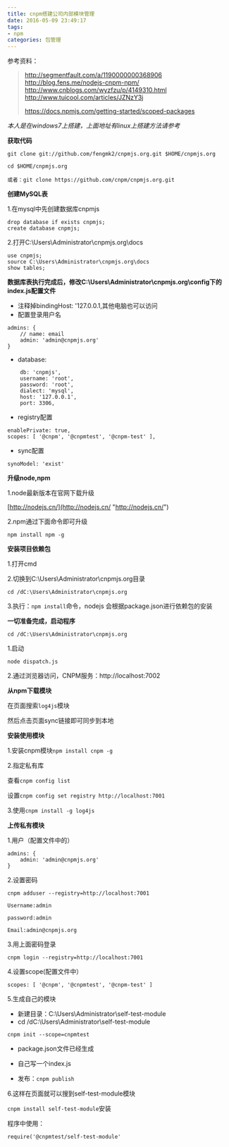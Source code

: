 ```yaml
---
title: cnpm搭建公司内部模块管理
date: 2016-05-09 23:49:17
tags:
- npm
categories: 包管理
---
```


参考资料：
> http://segmentfault.com/a/1190000000368906
> http://blog.fens.me/nodejs-cnpm-npm/
> http://www.cnblogs.com/wyzfzu/p/4149310.html
> http://www.tuicool.com/articles/JZNzY3j
> 
> https://docs.npmjs.com/getting-started/scoped-packages

*本人是在windows7上搭建，上面地址有linux上搭建方法请参考*

**获取代码**

    git clone git://github.com/fengmk2/cnpmjs.org.git $HOME/cnpmjs.org
	
	cd $HOME/cnpmjs.org
	
	或者：git clone https://github.com/cnpm/cnpmjs.org.git

**创建MySQL表**

1.在mysql中先创建数据库cnpmjs

    drop database if exists cnpmjs;
    create database cnpmjs;

2.打开C:\Users\Administrator\cnpmjs.org\docs

    use cnpmjs;
    source C:\Users\Administrator\cnpmjs.org\docs
    show tables;
**数据库表执行完成后，修改C:\Users\Administrator\cnpmjs.org\config下的index.js配置文件**


- 注释掉bindingHost: '127.0.0.1,其他电脑也可以访问
- 配置登录用户名

```
admins: {
	// name: email
	admin: 'admin@cnpmjs.org'
}
```

- database:

```
	db: 'cnpmjs',
    username: 'root',
    password: 'root',
    dialect: 'mysql',
    host: '127.0.0.1',
    port: 3306,
```

- registry配置

```
enablePrivate: true,
scopes: [ '@cnpm', '@cnpmtest', '@cnpm-test' ],
```

- sync配置

```
synoModel: 'exist'
```

**升级node,npm**

1.node最新版本在官网下载升级

[http://nodejs.cn/](http://nodejs.cn/ "http://nodejs.cn/")

2.npm通过下面命令即可升级

`npm install npm -g`

**安装项目依赖包**

1.打开cmd

2.切换到C:\Users\Administrator\cnpmjs.org目录

`cd /dC:\Users\Administrator\cnpmjs.org`

3.执行：`npm install`命令，nodejs 会根据package.json进行依赖包的安装

**一切准备完成，启动程序**

`cd /dC:\Users\Administrator\cnpmjs.org`

1.启动

`node dispatch.js`

2.通过浏览器访问，CNPM服务：http://localhost:7002

**从npm下载模块**

在页面搜索`log4js`模块

然后点击页面sync链接即可同步到本地

**安装使用模块**

1.安装cnpm模块`npm install cnpm -g`

2.指定私有库

查看`cnpm config list`


设置`cnpm config set registry http://localhost:7001`

3.使用`cnpm install -g log4js`

**上传私有模块**

1.用户（配置文件中的）
```
admins: {
	admin: 'admin@cnpmjs.org'
}
```

2.设置密码

`cnpm adduser --registry=http://localhost:7001`

`Username:admin`

`password:admin`

`Email:admin@cnpmjs.org`

3.用上面密码登录

`cnpm login --registry=http://localhost:7001`

4.设置scope(配置文件中）

`scopes: [ '@cnpm', '@cnpmtest', '@cnpm-test' ]`


5.生成自己的模块

- 新建目录：C:\Users\Administrator\self-test-module
- cd /dC:\Users\Administrator\self-test-module

`cnpm init --scope=cnpmtest`

- package.json文件已经生成

- 自己写一个index.js

- 发布：`cnpm publish`

6.这样在页面就可以搜到self-test-module模块

`cnpm install self-test-module`安装

程序中使用：

`require('@cnpmtest/self-test-module'`